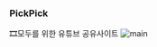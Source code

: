 ### PickPick
🎞모두를 위한 유튜브 공유사이트
![main](https://user-images.githubusercontent.com/67012957/198019500-7f3fc609-bdc3-496f-a0db-35f760c77568.png)
